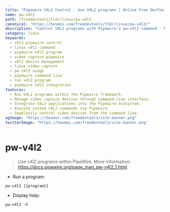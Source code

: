 ```yaml
---
title: "Pipewire V4L2 Control - Use V4L2 programs | Online Free DevTools by Hexmos"
name: pw-v4l2
path: /freedevtools/tldr/linux/pw-v4l2
canonical: "https://hexmos.com/freedevtools/tldr/linux/pw-v4l2/"
description: "Control V4L2 programs with Pipewire's pw-v4l2 command.  Run and manage video capture devices seamlessly using this Linux command-line tool. Free online tool, no registration required."
category: linux
keywords:
  - v4l2 pipewire control
  - linux v4l2 command
  - pipewire v4l2 program
  - video capture pipewire
  - v4l2 device management
  - linux video capture
  - pw-v4l2 usage
  - pipewire command line
  - run v4l2 program
  - pipewire v4l2 integration
features:
  - Run V4L2 programs within the Pipewire framework.
  - Manage video capture devices through command-line interface.
  - Integrate V4L2 applications into the Pipewire ecosystem.
  - Execute custom V4L2 commands via Pipewire.
  - Seamlessly control video devices from the command line.
ogImage: "https://hexmos.com/freedevtools/site-banner.png"
twitterImage: "https://hexmos.com/freedevtools/site-banner.png"
---
```


# pw-v4l2

> Use v4l2 programs within PipeWire.
> More information: <https://docs.pipewire.org/page_man_pw-v4l2_1.html>.

- Run a program:

`pw-v4l2 {{program}}`

- Display help:

`pw-v4l2 -h`
